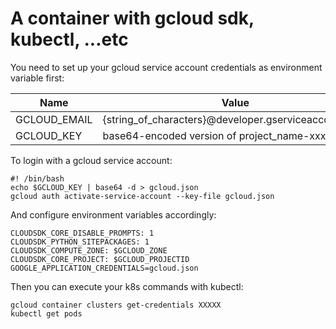 # A container with gcloud sdk, kubectl, ...etc

You need to set up your gcloud service account credentials as environment variable first:

| Name          | Value       |
| ------------- |-------------|
| GCLOUD_EMAIL      | {string_of_characters}@developer.gserviceaccount.com |
| GCLOUD_KEY    | base64-encoded version of project_name-xxxxx.json      |

To login with a gcloud service account:
```shell
#! /bin/bash
echo $GCLOUD_KEY | base64 -d > gcloud.json
gcloud auth activate-service-account --key-file gcloud.json
```

And configure environment variables accordingly:
```shell
CLOUDSDK_CORE_DISABLE_PROMPTS: 1
CLOUDSDK_PYTHON_SITEPACKAGES: 1
CLOUDSDK_COMPUTE_ZONE: $GCLOUD_ZONE
CLOUDSDK_CORE_PROJECT: $GCLOUD_PROJECTID
GOOGLE_APPLICATION_CREDENTIALS=gcloud.json
```

Then you can execute your k8s commands with kubectl:
```shell
gcloud container clusters get-credentials XXXXX
kubectl get pods
```

